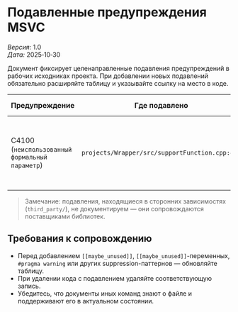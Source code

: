 # Подавленные предупреждения MSVC

*Версия:* 1.0  
*Дата:* 2025‑10‑30  

Документ фиксирует целенаправленные подавления предупреждений в рабочих исходниках проекта. При добавлении новых подавлений обязательно расширяйте таблицу и указывайте ссылку на место в коде.

| Предупреждение | Где подавлено | Метод подавления | Обоснование |
|----------------|---------------|------------------|-------------|
| C4100 (`неиспользованный формальный параметр`) | `projects/Wrapper/src/supportFunction.cpp:441` | Атрибут `[[maybe_unused]]` для параметра `zone` в лямбде `add_level` | Параметр нужен для сигнатуры лямбды, но внутри тела не используется; атрибут сохраняет самодокументированную сигнатуру без лишнего предупреждения. |

> Замечание: подавления, находящиеся в сторонних зависимостях (`third_party/`), не документируем — они сопровождаются поставщиками библиотек.

## Требования к сопровождению
- Перед добавлением `[[maybe_unused]]`, `[[maybe_unused]]`-переменных, `#pragma warning` или других suppression-паттернов — обновляйте таблицу.
- При удалении кода с подавлением удаляйте соответствующую запись.
- Убедитесь, что документы иных команд знают о файле и поддерживают его в актуальном состоянии.
